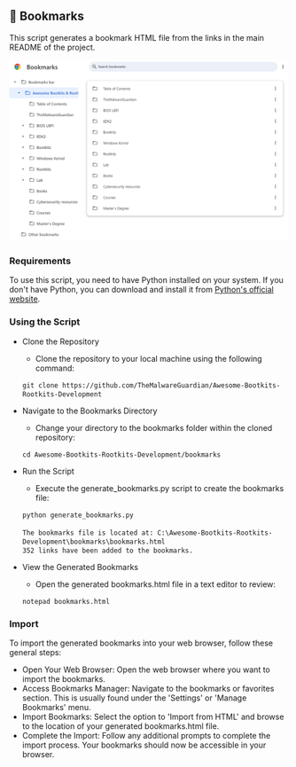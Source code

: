 ## 🔖 Bookmarks

This script generates a bookmark HTML file from the links in the main README of the project.

<p align="center">
    <img width="" src="Images/chrome.png" alt="Bookmarks">
</p>

### Requirements

To use this script, you need to have Python installed on your system. If you don't have Python, you can download and install it from [Python's official website](https://www.python.org/).


### Using the Script

- Clone the Repository
    - Clone the repository to your local machine using the following command:

    ```
    git clone https://github.com/TheMalwareGuardian/Awesome-Bootkits-Rootkits-Development
    ```

- Navigate to the Bookmarks Directory
    - Change your directory to the bookmarks folder within the cloned repository:
    ```
    cd Awesome-Bootkits-Rootkits-Development/bookmarks
    ```

- Run the Script
    - Execute the generate_bookmarks.py script to create the bookmarks file:
    ```
    python generate_bookmarks.py

    The bookmarks file is located at: C:\Awesome-Bootkits-Rootkits-Development\bookmarks\bookmarks.html    
    352 links have been added to the bookmarks.
    ```

- View the Generated Bookmarks
    - Open the generated bookmarks.html file in a text editor to review:
    ```
    notepad bookmarks.html
    ```

### Import

To import the generated bookmarks into your web browser, follow these general steps:

- Open Your Web Browser: Open the web browser where you want to import the bookmarks.
- Access Bookmarks Manager: Navigate to the bookmarks or favorites section. This is usually found under the 'Settings' or 'Manage Bookmarks' menu.
- Import Bookmarks: Select the option to 'Import from HTML' and browse to the location of your generated bookmarks.html file.
- Complete the Import: Follow any additional prompts to complete the import process. Your bookmarks should now be accessible in your browser.
